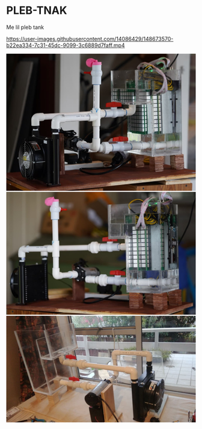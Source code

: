# PLEB-TNAK
Me lil pleb tank


https://user-images.githubusercontent.com/14086429/148673570-b22ea334-7c31-45dc-9099-3c6889d7faff.mp4

![1](https://github.com/devdass/PLEB-TNAK/blob/main/web1.jpg?raw=true)
![1](https://github.com/devdass/PLEB-TNAK/blob/main/web2.jpg?raw=true)
![1](https://github.com/devdass/PLEB-TNAK/blob/main/web3.jpg?raw=true)
